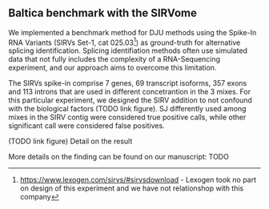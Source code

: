 ## Baltica benchmark with the SIRVome

We implemented a benchmark method for DJU methods using the Spike-In RNA Variants (SIRVs Set-1, cat 025.03[^1]) as ground-truth for alternative splicing identification.
Splicing identifiation methods often use simulated data that not fully includes the complexity of a RNA-Sequencing experiment, and our approach aims to overcome this limitation.  

The SIRVs spike-in comprise 7 genes, 69 transcript isoforms, 357 exons and 113 introns that are used in different concetrantion in the 3 mixes. For this particular experiment, we designed the SIRV addition to not confound with the biological factors (TODO link figure). SJ differently used among mixes in the SIRV contig were considered true positive calls, while other significant call were considered false positives. 

(TODO link figure)
Detail on the result

More details on the finding can be found on our manuscript: TODO

[^1]: https://www.lexogen.com/sirvs/#sirvsdownload - Lexogen took no part on design of this experiment and we have not relationshop with this company


